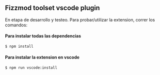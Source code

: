 ## Fizzmod toolset vscode plugin

En etapa de desarrollo y testeo.
Para probar/utilizar la extension, correr los comandos:

#### Para instalar todas las dependencias
```sh
$ npm install
```
#### Para instalar la extension en vscode
```sh
$ npm run vscode:install
```
